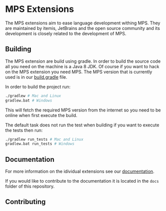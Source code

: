 # MPS Extensions

The MPS extensions aim to ease language development withing MPS. They are maintained by itemis, JetBrains and the open source community and its development is closely related to the development of MPS.

## Building

The MPS extension are build using gradle. In order to build the source code all you need on the machine is a Java 8 JDK. Of course if you want to hack on the MPS extension you need MPS. The MPS version that is currently used is in our [build.gradle](https://github.com/JetBrains/MPS-extensions/blob/master/build.gradle#L61) file.

In order to build the project run:

```bash
./gradlew # Mac and Linux
gradlew.bat # Windows
```

This will fetch the required MPS version from the internet so you need to be online when first execute the build.

The default task does not run the test when building if you want to execute the tests then run:

```bash
./gradlew run_tests # Mac and Linux
gradlew.bat run_tests # Windows
```

## Documentation

For more information on the idividual extensions see our [documentation](https://jetbrains.github.com/mps-extensions).

If you would like to contribute to the documentation it is located in the `docs` folder of this repository.

## Contributing
